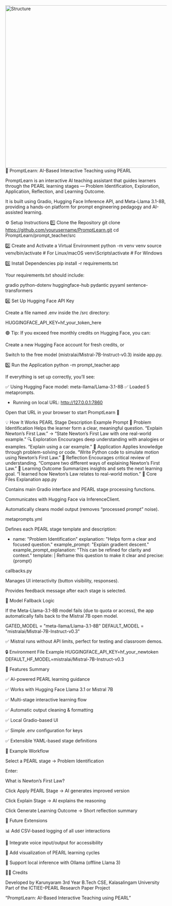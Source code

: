 <img width="822" height="507" alt="Structure" src="https://github.com/user-attachments/assets/059ea6d7-d19a-47ff-94fe-22ad9fa68c79" />
🧠 PromptLearn: AI-Based Interactive Teaching using PEARL

PromptLearn is an interactive AI teaching assistant that guides learners through the PEARL learning stages —
Problem Identification, Exploration, Application, Reflection, and Learning Outcome.

It is built using Gradio, Hugging Face Inference API, and Meta-Llama 3.1-8B, providing a hands-on platform for prompt engineering pedagogy and AI-assisted learning.



⚙️ Setup Instructions
1️⃣ Clone the Repository
git clone https://github.com/yourusername/PromptLearn.git
cd PromptLearn/prompt_teacher/src

2️⃣ Create and Activate a Virtual Environment
python -m venv venv
source venv/bin/activate        # For Linux/macOS
venv\Scripts\activate           # For Windows

3️⃣ Install Dependencies
pip install -r requirements.txt


Your requirements.txt should include:

gradio
python-dotenv
huggingface-hub
pydantic
pyyaml
sentence-transformers

4️⃣ Set Up Hugging Face API Key

Create a file named .env inside the /src directory:

HUGGINGFACE_API_KEY=hf_your_token_here


🟢 Tip: If you exceed free monthly credits on Hugging Face,
you can:

Create a new Hugging Face account for fresh credits, or

Switch to the free model (mistralai/Mistral-7B-Instruct-v0.3) inside app.py.

5️⃣ Run the Application
python -m prompt_teacher.app


If everything is set up correctly, you’ll see:

✅ Using Hugging Face model: meta-llama/Llama-3.1-8B
✅ Loaded 5 metaprompts.
* Running on local URL:  http://127.0.0.1:7860


Open that URL in your browser to start PromptLearn 🚀

💡 How It Works
PEARL Stage	Description	Example Prompt
🧩 Problem Identification	Helps the learner form a clear, meaningful question.	“Explain Newton’s First Law.” → “State Newton’s First Law with one real-world example.”
🔍 Exploration	Encourages deep understanding with analogies or examples.	“Explain using a car example.”
🧪 Application	Applies knowledge through problem-solving or code.	“Write Python code to simulate motion using Newton’s First Law.”
💭 Reflection	Encourages critical review of understanding.	“Compare two different ways of explaining Newton’s First Law.”
🎯 Learning Outcome	Summarizes insights and sets the next learning goal.	“I learned how Newton’s Law relates to real-world motion.”
🧩 Core Files Explanation
app.py

Contains main Gradio interface and PEARL stage processing functions.

Communicates with Hugging Face via InferenceClient.

Automatically cleans model output (removes “processed prompt” noise).

metaprompts.yml

Defines each PEARL stage template and description:

- name: "Problem Identification"
  explanation: "Helps form a clear and focused question."
  example_prompt: "Explain gradient descent."
  example_prompt_explanation: "This can be refined for clarity and context."
  template: |
    Reframe this question to make it clear and precise:
    {prompt}

callbacks.py

Manages UI interactivity (button visibility, responses).

Provides feedback message after each stage is selected.

🔄 Model Fallback Logic

If the Meta-Llama-3.1-8B model fails (due to quota or access),
the app automatically falls back to the Mistral 7B open model.

GATED_MODEL = "meta-llama/Llama-3.1-8B"
DEFAULT_MODEL = "mistralai/Mistral-7B-Instruct-v0.3"


✅ Mistral runs without API limits, perfect for testing and classroom demos.

🔒 Environment File Example
HUGGINGFACE_API_KEY=hf_your_newtoken
DEFAULT_HF_MODEL=mistralai/Mistral-7B-Instruct-v0.3

🧠 Features Summary

✅ AI-powered PEARL learning guidance

✅ Works with Hugging Face Llama 3.1 or Mistral 7B

✅ Multi-stage interactive learning flow

✅ Automatic output cleaning & formatting

✅ Local Gradio-based UI

✅ Simple .env configuration for keys

✅ Extensible YAML-based stage definitions

📘 Example Workflow

Select a PEARL stage → Problem Identification

Enter:

What is Newton’s First Law?


Click Apply PEARL Stage → AI generates improved version

Click Explain Stage → AI explains the reasoning

Click Generate Learning Outcome → Short reflection summary

🧱 Future Extensions

📊 Add CSV-based logging of all user interactions

💬 Integrate voice input/output for accessibility

🧩 Add visualization of PEARL learning cycles

🧠 Support local inference with Ollama (offline Llama 3)

👨‍💻 Credits

Developed by Karunyaram
3rd Year B.Tech CSE, Kalasalingam University
Part of the ICTIEE–PEARL Research Paper Project

“PromptLearn: AI-Based Interactive Teaching using PEARL”
